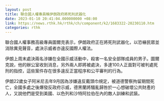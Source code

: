 ```yaml
---
layout: post
title: 聯合國人權專員稱伊朗政府將死刑武器化
date: 2023-01-10 20:41:04.000000000 +08:00
link: https://news.rthk.hk/rthk/ch/component/k2/1683322-20230110.htm
categories: rthk
---
```


聯合國人權事務高級專員圖爾克表示，伊朗政府正在將死刑武器化，以恐嚇民眾並消除異見聲音，處決示威者亦違反國際人權法。

伊朗上周末處決兩名涉嫌在全國示威活動中，殺害一名安全部隊成員的男子。圖爾克說，他的辦公室收到消息，另外兩人即將被處決，多達100人正面對可被判處死刑的指控，這些案件存在很多違反正當程序和公平審判的行為。

伊朗22歲女子阿米尼去年9月因為涉嫌違反戴頭巾規定，被道德警察拘留期間死亡，全國多處之後爆發反政府示威，德黑蘭將騷亂歸咎於一心想破壞公共財產的人，又說他們是受到美國、以色列和沙特阿拉伯在內的敵人訓練和武裝。
